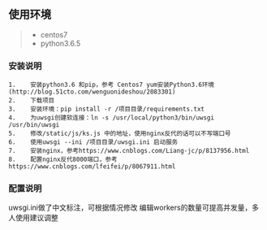 ## 使用环境

>+ centos7
>+ python3.6.5


### 安装说明
~~~
1.    安装python3.6 和pip，参考 Centos7 yum安装Python3.6环境(http://blog.51cto.com/wenguonideshou/2083301)
2.    下载项目
3.    安装环境：pip install -r /项目目录/requirements.txt
4.    为uwsgi创建软连接：ln -s /usr/local/python3/bin/uwsgi /usr/bin/uwsgi
5.    修改/static/js/ks.js 中的地址，使用nginx反代的话可以不写端口号
6.    使用uwsgi --ini /项目目录/uwsgi.ini 启动服务
7.    安装nginx，参考https://www.cnblogs.com/Liang-jc/p/8137956.html
8.    配置nginx反代8000端口，参考https://www.cnblogs.com/lfeifei/p/8067911.html

~~~

### 配置说明
uwsgi.ini做了中文标注，可根据情况修改
编辑workers的数量可提高并发量，多人使用建议调整

